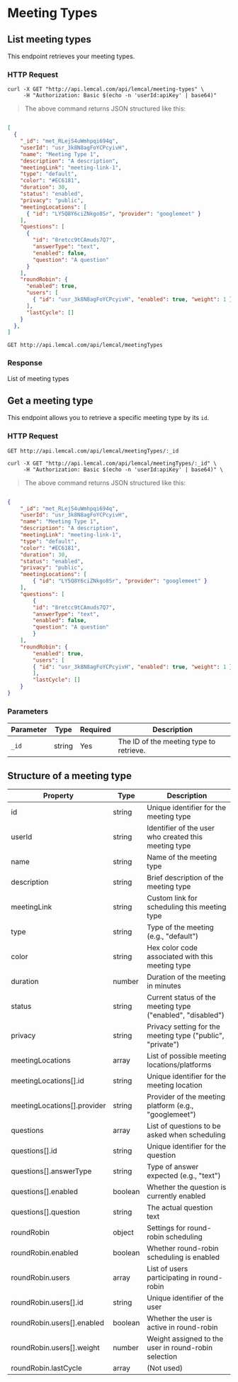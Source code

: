 # Meeting Types

## List meeting types

  This endpoint retrieves your meeting types.

### HTTP Request

```shell
curl -X GET "http://api.lemcal.com/api/lemcal/meeting-types" \
     -H "Authorization: Basic $(echo -n 'userId:apiKey' | base64)"
```

> The above command returns JSON structured like this:

```json

[
  {
    "_id": "met_RLejS4uWmhpqi694q",
    "userId": "usr_3k8N8agFoYCPcyivH",
    "name": "Meeting Type 1",
    "description": "A description",
    "meetingLink": "meeting-link-1",
    "type": "default",
    "color": "#EC6181",
    "duration": 30,
    "status": "enabled",
    "privacy": "public",
    "meetingLocations": [
      { "id": "LY5Q8Y6ciZNkgo8Sr", "provider": "googlemeet" }
    ],
    "questions": [
      {
        "id": "8retcc9tCAmuds7Q7",
        "answerType": "text",
        "enabled": false,
        "question": "A question"
      }
    ],
    "roundRobin": {
      "enabled": true,
      "users": [
        { "id": "usr_3k8N8agFoYCPcyivH", "enabled": true, "weight": 1 }
      ],
      "lastCycle": []
    }
  },
]

```

`GET http://api.lemcal.com/api/lemcal/meetingTypes`


### Response
List of meeting types

## Get a meeting type

This endpoint allows you to retrieve a specific meeting type by its `id`.

### HTTP Request

`GET http://api.lemcal.com/api/lemcal/meetingTypes/:_id`

```shell
curl -X GET "http://api.lemcal.com/api/lemcal/meetingTypes/:_id" \
     -H "Authorization: Basic $(echo -n 'userId:apiKey' | base64)" \

```

> The above command returns JSON structured like this:

```json

{
    "_id": "met_RLejS4uWmhpqi694q",
    "userId": "usr_3k8N8agFoYCPcyivH",
    "name": "Meeting Type 1",
    "description": "A description",
    "meetingLink": "meeting-link-1",
    "type": "default",
    "color": "#EC6181",
    "duration": 30,
    "status": "enabled",
    "privacy": "public",
    "meetingLocations": [
        { "id": "LY5Q8Y6ciZNkgo8Sr", "provider": "googlemeet" }
    ],
    "questions": [
        {
        "id": "8retcc9tCAmuds7Q7",
        "answerType": "text",
        "enabled": false,
        "question": "A question"
        }
    ],
    "roundRobin": {
        "enabled": true,
        "users": [
        { "id": "usr_3k8N8agFoYCPcyivH", "enabled": true, "weight": 1 }
        ],
        "lastCycle": []
    }
}

```

### Parameters

| Parameter        | Type    | Required | Description                                                                        |
| ---------------- | ------- | -------- | ---------------------------------------------------------------------------------- |
| `_id`            | string  | Yes      | The ID of the meeting type to retrieve. |


## Structure of a meeting type

| Property | Type | Description |
|----------|------|-------------|
| id | string | Unique identifier for the meeting type |
| userId | string | Identifier of the user who created this meeting type |
| name | string | Name of the meeting type |
| description | string | Brief description of the meeting type |
| meetingLink | string | Custom link for scheduling this meeting type |
| type | string | Type of the meeting (e.g., "default") |
| color | string | Hex color code associated with this meeting type |
| duration | number | Duration of the meeting in minutes |
| status | string | Current status of the meeting type ("enabled", "disabled") |
| privacy | string | Privacy setting for the meeting type ("public", "private") |
| meetingLocations | array | List of possible meeting locations/platforms |
| meetingLocations[].id | string | Unique identifier for the meeting location |
| meetingLocations[].provider | string | Provider of the meeting platform (e.g., "googlemeet") |
| questions | array | List of questions to be asked when scheduling |
| questions[].id | string | Unique identifier for the question |
| questions[].answerType | string | Type of answer expected (e.g., "text") |
| questions[].enabled | boolean | Whether the question is currently enabled |
| questions[].question | string | The actual question text |
| roundRobin | object | Settings for round-robin scheduling |
| roundRobin.enabled | boolean | Whether round-robin scheduling is enabled |
| roundRobin.users | array | List of users participating in round-robin |
| roundRobin.users[].id | string | Unique identifier of the user |
| roundRobin.users[].enabled | boolean | Whether the user is active in round-robin |
| roundRobin.users[].weight | number | Weight assigned to the user in round-robin selection |
| roundRobin.lastCycle | array | (Not used) |